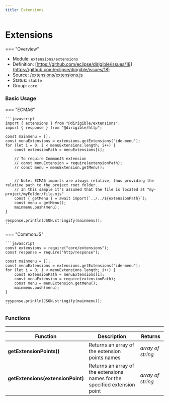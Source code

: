```yaml
---
title: Extensions
---
```


Extensions
===

=== "Overview"
- Module: `extensions/extensions`
- Definition: [https://github.com/eclipse/dirigible/issues/18](https://github.com/eclipse/dirigible/issues/18)
- Source: [/extensions/extensions.js](https://github.com/eclipse/dirigible/blob/master/components/api-extensions/src/main/resources/META-INF/dirigible/extensions/extensions.js)
- Status: `stable`
- Group: `core`

### Basic Usage

=== "ECMA6"

    ```javascript
    import { extensions } from "@dirigible/extensions";
    import { response } from "@dirigible/http";

    const mainmenu = [];
    const menuExtensions = extensions.getExtensions("ide-menu");
    for (let i = 0; i < menuExtensions.length; i++) {
        const extensionPath = menuExtensions[i];
        
        // To require CommonJS extension
        // const menuExtension = require(extensionPath);
        // const menu = menuExtension.getMenu();


        // Note: ECMA6 imports are always relative, thus providing the relative path to the project root folder.
        // In this sample it's assumed that the file is located at "my-project/myFolder/file.mjs"
        const { getMenu } = await import(`../../${extensionPath}`);
        const menu = getMenu();
        mainmenu.push(menu);
    }

    response.println(JSON.stringify(mainmenu));
    ```

=== "CommonJS"

    ```javascript
    const extensions = require("core/extensions");
    const response = require("http/response");

    const mainmenu = [];
    const menuExtensions = extensions.getExtensions("ide-menu");
    for (let i = 0; i < menuExtensions.length; i++) {
        const extensionPath = menuExtensions[i];
        const menuExtension = require(extensionPath);
        const menu = menuExtension.getMenu();
        mainmenu.push(menu);
    }

    response.println(JSON.stringify(mainmenu));
    ```


### Functions

---

Function     | Description | Returns
------------ | ----------- | --------
**getExtensionPoints()** | Returns an array of the extension points names | *array of string*
**getExtensions(extensionPoint)**   | Returns an array of the extensions names for the specified extension point | *array of string*
